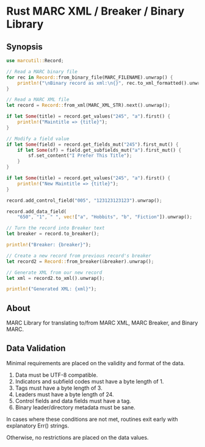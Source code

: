 # Rust MARC XML / Breaker / Binary Library

## Synopsis

```rs
use marcutil::Record;

// Read a MARC binary file
for rec in Record::from_binary_file(MARC_FILENAME).unwrap() {
    println!("\nBinary record as xml:\n{}", rec.to_xml_formatted().unwrap());
}

// Read a MARC XML file
let record = Record::from_xml(MARC_XML_STR).next().unwrap();

if let Some(title) = record.get_values("245", "a").first() {
    println!("Maintitle => {title}");
}

// Modify a field value
if let Some(field) = record.get_fields_mut("245").first_mut() {
    if let Some(sf) = field.get_subfields_mut("a").first_mut() {
        sf.set_content("I Prefer This Title");
    }
}

if let Some(title) = record.get_values("245", "a").first() {
    println!("New Maintitle => {title}");
}

record.add_control_field("005", "123123123123").unwrap();

record.add_data_field(
    "650", "1", " ", vec!["a", "Hobbits", "b", "Fiction"]).unwrap();

// Turn the record into Breaker text
let breaker = record.to_breaker();

println!("Breaker: {breaker}");

// Create a new record from previous record's breaker
let record2 = Record::from_breaker(&breaker).unwrap();

// Generate XML from our new record
let xml = record2.to_xml().unwrap();

println!("Generated XML: {xml}");
```

## About

MARC Library for translating to/from MARC XML, MARC Breaker, and Binary MARC.

## Data Validation

Minimal requirements are placed on the validity and format of the data.

1. Data must be UTF-8 compatible.
1. Indicators and subfield codes must have a byte length of 1.
1. Tags must have a byte length of 3.
1. Leaders must have a byte length of 24.
1. Control fields and data fields must have a tag.
1. Binary leader/directory metadata must be sane.

In cases where these conditions are not met, routines exit early with
explanatory Err() strings.

Otherwise, no restrictions are placed on the data values.
